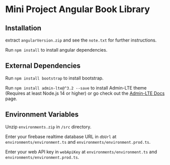 # Mini Project Angular Book Library

## Installation

extract `angularVersion.zip` and see the `note.txt` for further instructions.

Run `npm install` to install angular dependencies.

## External Dependencies

Run `npm install bootstrap` to install bootstrap.

Run `npm install admin-lte@^3.2 --save` to install Admin-LTE theme (Requires at least Node.js 14 or higher) or go check out the [Admin-LTE Docs](https://adminlte.io/docs/3.2) page.

## Environment Variables

Unzip `environments.zip` in `/src` directory.

Enter your firebase realtime database URL in `dbUrl` at `environments/environment.ts` and `environments/environment.prod.ts`.

Enter your web API key in `webApiKey` at `environments/environment.ts` and `environments/environment.prod.ts`.

